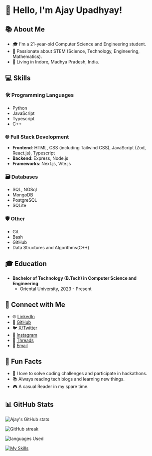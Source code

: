 # 👋 Hello, I'm Ajay Upadhyay!

## 📚 About Me

- 🎓 I'm a 21-year-old Computer Science and Engineering student.
- 🌱 Passionate about STEM (Science, Technology, Engineering, Mathematics).
- 📍 Living in Indore, Madhya Pradesh, India.

## 💻 Skills

### 🛠️ Programming Languages
- Python
- JavaScript
- Typescript
- C++

### 🌐 Full Stack Development
- **Frontend**: HTML, CSS (including Tailwind CSS), JavaScript (Zod, React.js), Typescript
- **Backend**: Express, Node.js
- **Frameworks**: Next.js, Vite.js

### 🗃️ Databases
- SQL, NOSql
- MongoDB
- PostgreSQL
- SQLite

### 🛡️ Other
- Git
- Bash
- GitHub
- Data Structures and Algorithms(C++)

## 🎓 Education

- **Bachelor of Technology (B.Tech) in Computer Science and Engineering**
  - Oriental University, 2023 - Present

## 📱 Connect with Me

- 🌐 [LinkedIn](https://www.linkedin.com/in/upajay/)
- 💼 [GitHub](https://github.com/57ajay)
- 🐦 [X/Twitter](https://twitter.com/57ajy)
- 📸 [Instagram](https://www.instagram.com/57aja.y/)
- 💬 [Threads](https://www.threads.net/@57aja.y)
- 📧 [Email](57ajay.u@gmail.com)

## 🚀 Fun Facts

- 🧠 I love to solve coding challenges and participate in hackathons.
- 📚 Always reading tech blogs and learning new things.
- 🎮 A casual Reader in my spare time.

## 📊 GitHub Stats

![Ajay's GitHub stats](https://github-readme-stats.vercel.app/api?username=57ajay&show_icons=true&theme=dark)

![GitHub streak](https://github-readme-streak-stats.herokuapp.com/?user=57ajay&theme=dark)

![languages Used](https://github-readme-stats.vercel.app/api/top-langs/?username=57ajay&layout=compact&theme=dark)

[![My Skills](https://skillicons.dev/icons?i=c,cpp,python,react,nextjs,mongodb,sqlite,mysql,postgresql,nodejs,bash,git,github,express,vite,javascript,typescript&perline=5)](https://skillicons.dev)
